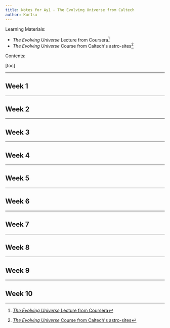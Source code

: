 ```yaml
---
title: Notes for Ay1 - The Evolving Universe from Caltech
author: Kur1su
---
```


Learning Materials:

- *The Evolving Universe* Lecture from Coursera[^lec-ay1]
  [^lec-ay1]: [*The Evolving Universe* Lecture from Coursera](https://www.coursera.org/learn/evolvinguniverse/)
- *The Evolving Universe* Course from Caltech's astro-sites[^co-ay1]
  [^co-ay1]: [*The Evolving Universe* Course from Caltech's astro-sites](https://sites.astro.caltech.edu/ay1/Ay1_main.html)

Contents:

[toc]

---

## Week 1

---

## Week 2

---

## Week 3

---

## Week 4

---

## Week 5

---

## Week 6

---

## Week 7

---

## Week 8

---

## Week 9

---

## Week 10
